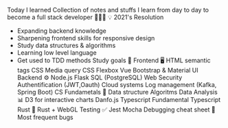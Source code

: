 Today I learned
Collection of notes and stuffs I learn from day to day to become a full stack developer 👩🏻‍💻
💡 2021's Resolution
- Expanding backend knowledge
- Sharpening frontend skills for responsive design
- Study data structures & algorithms
- Learning low level language
- Get used to TDD methods
Study goals 📝
Frontend 🖥
 HTML semantic tags
 CSS Media query
 CSS Flexbox
 Vue
 Bootstrap & Material UI
Backend ⚙️
 Node.js
 Flask
 SQL (PostgreSQL)
 Web Security
 Authentification (JWT,Oauth)
 Cloud systems
 Log management (Kafka, Spring Boot)
CS Fundametals 🤖
 Data structure
 Algoritms
Data Analysis 📊
 D3 for interactive charts
 Danfo.js
Typescript
 Fundamental Typescript
Rust 🦀
 Rust + WebGL
Testing ✅
 Jest
 Mocha
Debugging cheat sheet 🐛
Most frequent bugs
